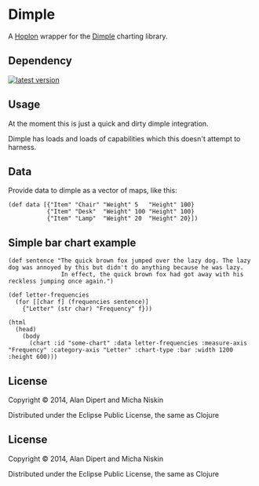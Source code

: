 # Dimple

A [Hoplon][hoplon] wrapper for the [Dimple][3] charting library.

## Dependency

[![latest version][2]][1]

## Usage

At the moment this is just a quick and dirty dimple integration.

Dimple has loads and loads of capabilities which this doesn't attempt to harness.

## Data

Provide data to dimple as a vector of maps, like this:

    (def data [{"Item" "Chair" "Weight" 5   "Height" 100}
               {"Item" "Desk"  "Weight" 100 "Height" 100}
               {"Item" "Lamp"  "Weight" 20  "Height" 20}])

## Simple bar chart example

    (def sentence "The quick brown fox jumped over the lazy dog. The lazy dog was annoyed by this but didn't do anything because he was lazy.
                   In effect, the quick brown fox had got away with his reckless jumping once again.")

    (def letter-frequencies
      (for [[char f] (frequencies sentence)]
        {"Letter" (str char) "Frequency" f}))

    (html
      (head)
        (body
          (chart :id "some-chart" :data letter-frequencies :measure-axis "Frequency" :category-axis "Letter" :chart-type :bar :width 1200 :height 600)))


## License

Copyright © 2014, Alan Dipert and Micha Niskin

Distributed under the Eclipse Public License, the same as Clojure

[hoplon]: http://hoplon.io
[javelin]: https://github.com/tailrecursion/javelin
[3]: https://developers.google.com/loader/


## License

Copyright © 2014, Alan Dipert and Micha Niskin

Distributed under the Eclipse Public License, the same as Clojure

[hoplon]: http://hoplon.io
[javelin]: https://github.com/tailrecursion/javelin
[1]: https://clojars.org/io.hoplon/dimple
[2]: https://clojars.org/io.hoplon/dimple/latest-version.svg?cache=3
[3]: https://dimplejs.org
